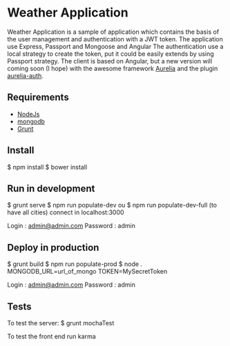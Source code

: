 # Weather Application

Weather Application is a sample of application which contains the basis of the user management and authentication with a JWT token.
The application use Express, Passport and Mongoose and Angular
The authentication use a local strategy to create the token, put it could be easily extends by using Passport strategy.
The client is based on Angular, but a new version will coming soon (I hope) with the awesome framework  [Aurelia](http://aurelia.io/)  and the plugin [aurelia-auth](https://github.com/paulvanbladel/aurelia-auth).
 

## Requirements

* [NodeJs](http://nodejs.org)
* [mongodb](http://mongodb.org)
* [Grunt](http://http://gruntjs.com/)

## Install
$ npm install
$ bower install

## Run in development
$ grunt serve
$ npm run populate-dev ou $ npm run populate-dev-full (to have all cities)
connect in localhost:3000

Login : admin@admin.com
Password : admin

## Deploy in production
$ grunt build
$ npm run populate-prod
$ node . MONGODB_URL=url_of_mongo TOKEN=MySecretToken

Login : admin@admin.com
Password : admin

## Tests
To test the server:
$ grunt mochaTest

To test the front end run karma
